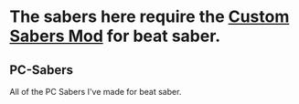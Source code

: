 # The sabers here require the [Custom Sabers Mod](https://cdn.discordapp.com/attachments/692757693701685273/707806925949108324/CustomSaber.dll) for beat saber.
## PC-Sabers
All of the PC Sabers I've made for beat saber.
